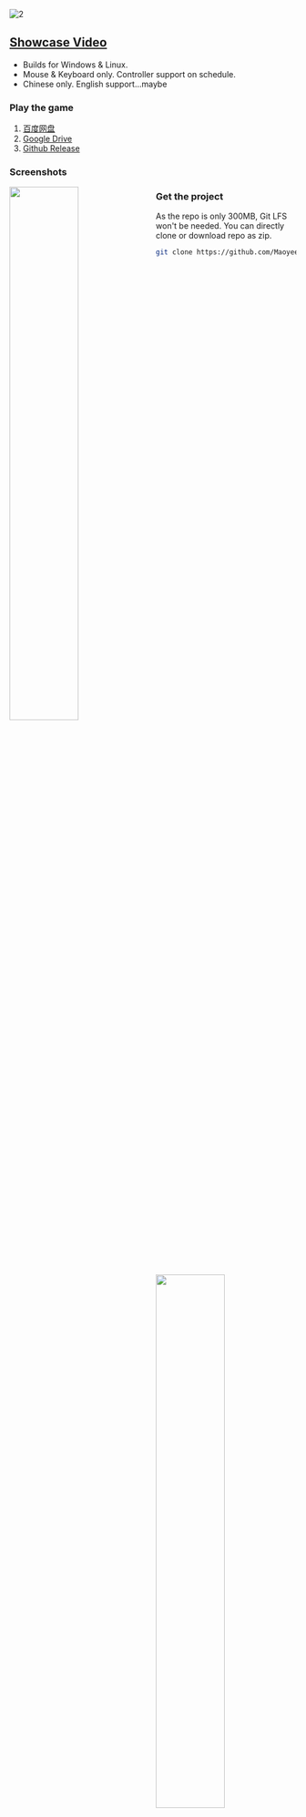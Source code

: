 ![2](https://user-images.githubusercontent.com/100255436/211665714-782d981d-e8de-427d-bcbd-99a86bac1a81.jpg)
## [Showcase Video](https://www.bilibili.com/video/BV1vD4y1p7cu)
- Builds for Windows & Linux.
- Mouse & Keyboard only. Controller support on schedule.
- Chinese only. English support...maybe

### Play the game
1. [百度网盘](https://pan.baidu.com/s/1fv9NreswIF_PM7yGrmtBtA?pwd=h63g)
2. [Google Drive](https://drive.google.com/drive/folders/1_oDC0mpXIAc013O8Lg83KPEgBYd-f68W?usp=share_link)
3. [Github Release](https://github.com/Maoyeedy/Qiyu_UnityProject/releases)

### Screenshots
<div style="width:100%">
  <img src="https://user-images.githubusercontent.com/100255436/211786724-860ffee3-45b3-4980-bbf7-9894fc002893.jpg" style="width:49%;float:left; margin-right:2%">
  <img src="https://user-images.githubusercontent.com/100255436/211786767-9cdd4978-83e9-450c-8ee1-f4223ef0fe1b.jpg" style="width:49%;float:right; margin-left:2%">
</div>
<div style="width:100%">
  <img src="https://user-images.githubusercontent.com/100255436/211786960-773ccc1d-f147-4e99-ae96-5097af666238.jpg" style="width:49%;float:left; margin-right:2%">
  <img src="https://user-images.githubusercontent.com/100255436/211786946-fbeec510-0d34-4852-938f-c5128cc8a1d0.jpg" style="width:49%;float:right; margin-left:2%">
</div>
<div style="width:100%">
  <img src="https://user-images.githubusercontent.com/100255436/211787022-75b8b2fa-83e8-4d67-aac8-e556580ca1f3.jpg" style="width:49%;float:left; margin-right:2%">
  <img src="https://user-images.githubusercontent.com/100255436/211787060-61d6a450-b1ba-48b4-929b-de3131960fa0.jpg" style="width:49%;float:right; margin-left:2%">
</div>

### Get the project
As the repo is only 300MB, Git LFS won't be needed. You can directly clone or download repo as zip.
```bash
git clone https://github.com/Maoyeedy/Qiyu_UnityProject.git
```
